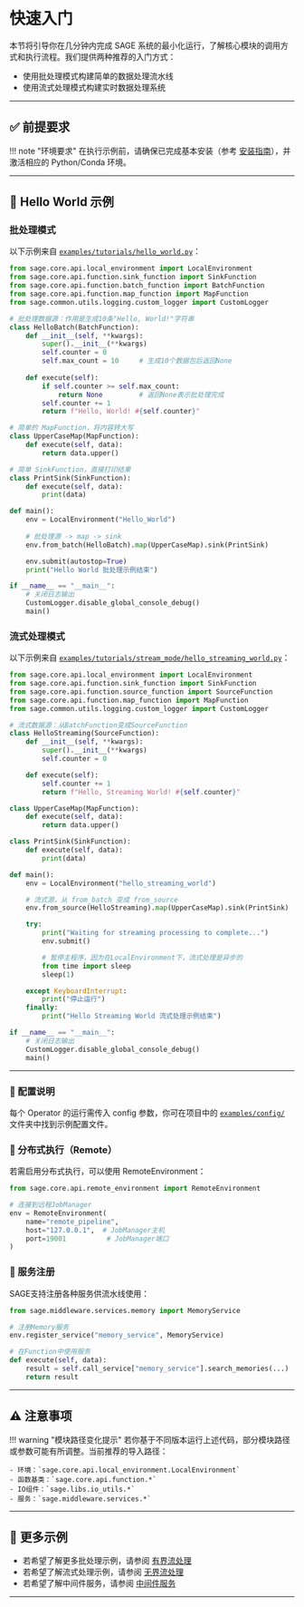 # 快速入门

本节将引导你在几分钟内完成 SAGE 系统的最小化运行，了解核心模块的调用方式和执行流程。我们提供两种推荐的入门方式：

- 使用批处理模式构建简单的数据处理流水线
- 使用流式处理模式构建实时数据处理系统

---

## ✅ 前提要求

!!! note "环境要求"
    在执行示例前，请确保已完成基本安装（参考 [安装指南](install.md)），并激活相应的 Python/Conda 环境。

---

## 🚀 Hello World 示例

### 批处理模式

以下示例来自 [`examples/tutorials/hello_world.py`](https://github.com/intellistream/SAGE/blob/main/examples/tutorials/hello_world.py)：

```python
from sage.core.api.local_environment import LocalEnvironment
from sage.core.api.function.sink_function import SinkFunction
from sage.core.api.function.batch_function import BatchFunction
from sage.core.api.function.map_function import MapFunction
from sage.common.utils.logging.custom_logger import CustomLogger

# 批处理数据源：作用是生成10条"Hello, World!"字符串
class HelloBatch(BatchFunction):
    def __init__(self, **kwargs):
        super().__init__(**kwargs)
        self.counter = 0
        self.max_count = 10     # 生成10个数据包后返回None
    
    def execute(self):
        if self.counter >= self.max_count:
            return None         # 返回None表示批处理完成
        self.counter += 1
        return f"Hello, World! #{self.counter}"

# 简单的 MapFunction，将内容转大写
class UpperCaseMap(MapFunction):
    def execute(self, data):
        return data.upper()

# 简单 SinkFunction，直接打印结果
class PrintSink(SinkFunction):
    def execute(self, data):
        print(data)

def main():
    env = LocalEnvironment("Hello_World")
    
    # 批处理源 -> map -> sink
    env.from_batch(HelloBatch).map(UpperCaseMap).sink(PrintSink)

    env.submit(autostop=True)
    print("Hello World 批处理示例结束")

if __name__ == "__main__":
    # 关闭日志输出
    CustomLogger.disable_global_console_debug()
    main()
```

### 流式处理模式

以下示例来自 [`examples/tutorials/stream_mode/hello_streaming_world.py`](https://github.com/intellistream/SAGE/blob/main/examples/tutorials/stream_mode/hello_streaming_world.py)：

```python
from sage.core.api.local_environment import LocalEnvironment
from sage.core.api.function.sink_function import SinkFunction
from sage.core.api.function.source_function import SourceFunction
from sage.core.api.function.map_function import MapFunction
from sage.common.utils.logging.custom_logger import CustomLogger

# 流式数据源：从BatchFunction变成SourceFunction
class HelloStreaming(SourceFunction):
    def __init__(self, **kwargs):
        super().__init__(**kwargs)
        self.counter = 0

    def execute(self):
        self.counter += 1
        return f"Hello, Streaming World! #{self.counter}"

class UpperCaseMap(MapFunction):
    def execute(self, data):
        return data.upper()

class PrintSink(SinkFunction):
    def execute(self, data):
        print(data)

def main():
    env = LocalEnvironment("hello_streaming_world")

    # 流式源，从 from_batch 变成 from_source
    env.from_source(HelloStreaming).map(UpperCaseMap).sink(PrintSink)

    try:
        print("Waiting for streaming processing to complete...")
        env.submit()

        # 暂停主程序，因为在LocalEnvironment下，流式处理是异步的
        from time import sleep
        sleep(1)

    except KeyboardInterrupt:
        print("停止运行")
    finally:
        print("Hello Streaming World 流式处理示例结束")

if __name__ == "__main__":
    # 关闭日志输出
    CustomLogger.disable_global_console_debug()
    main()
```

---

### 📘 配置说明

每个 Operator 的运行需传入 config 参数，你可在项目中的 [`examples/config/`](https://github.com/intellistream/SAGE/tree/main/examples/config) 文件夹中找到示例配置文件。

### 📘 分布式执行（Remote）

若需启用分布式执行，可以使用 RemoteEnvironment：
```python
from sage.core.api.remote_environment import RemoteEnvironment

# 连接到远程JobManager
env = RemoteEnvironment(
    name="remote_pipeline",
    host="127.0.0.1",  # JobManager主机
    port=19001          # JobManager端口
)
```

### 📘 服务注册

SAGE支持注册各种服务供流水线使用：
```python
from sage.middleware.services.memory import MemoryService

# 注册Memory服务
env.register_service("memory_service", MemoryService)

# 在Function中使用服务
def execute(self, data):
    result = self.call_service["memory_service"].search_memories(...)
    return result
```

---

## ⚠️ 注意事项

!!! warning "模块路径变化提示"
    若你基于不同版本运行上述代码，部分模块路径或参数可能有所调整。当前推荐的导入路径：
    
    - 环境：`sage.core.api.local_environment.LocalEnvironment`
    - 函数基类：`sage.core.api.function.*`
    - IO组件：`sage.libs.io_utils.*`
    - 服务：`sage.middleware.services.*`

---

## 🧠 更多示例

- 若希望了解更多批处理示例，请参阅 [有界流处理](streaming/limited_streaming.md)
- 若希望了解流式处理示例，请参阅 [无界流处理](streaming/unlimited_streaming.md)
- 若希望了解中间件服务，请参阅 [中间件服务](middleware_service/middleware_quick_start.md)

---
